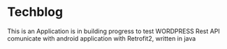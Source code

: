 # Techblog
This is an Application is in building progress to test WORDPRESS Rest API comunicate with android application with Retrofit2, written in java 
